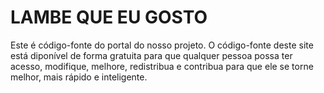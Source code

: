 # LAMBE QUE EU GOSTO

Este é código-fonte do portal do nosso projeto. O código-fonte deste site está diponível de forma gratuita para que qualquer pessoa possa ter acesso, modifique, melhore, redistribua e contribua para que ele se torne melhor, mais rápido e inteligente.
